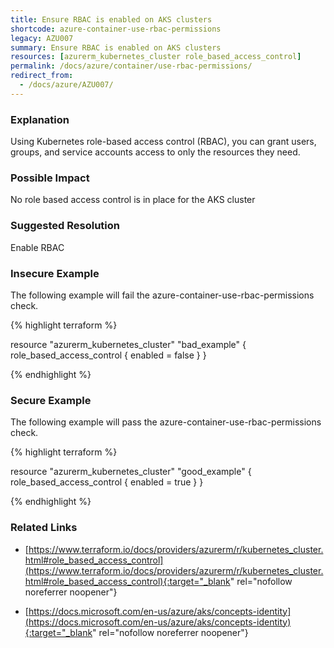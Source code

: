```yaml
---
title: Ensure RBAC is enabled on AKS clusters
shortcode: azure-container-use-rbac-permissions
legacy: AZU007
summary: Ensure RBAC is enabled on AKS clusters 
resources: [azurerm_kubernetes_cluster role_based_access_control] 
permalink: /docs/azure/container/use-rbac-permissions/
redirect_from: 
  - /docs/azure/AZU007/
---
```


### Explanation


Using Kubernetes role-based access control (RBAC), you can grant users, groups, and service accounts access to only the resources they need.


### Possible Impact
No role based access control is in place for the AKS cluster

### Suggested Resolution
Enable RBAC


### Insecure Example

The following example will fail the azure-container-use-rbac-permissions check.

{% highlight terraform %}

resource "azurerm_kubernetes_cluster" "bad_example" {
	role_based_access_control {
		enabled = false
	}
}

{% endhighlight %}



### Secure Example

The following example will pass the azure-container-use-rbac-permissions check.

{% highlight terraform %}

resource "azurerm_kubernetes_cluster" "good_example" {
	role_based_access_control {
		enabled = true
	}
}

{% endhighlight %}



### Related Links


- [https://www.terraform.io/docs/providers/azurerm/r/kubernetes_cluster.html#role_based_access_control](https://www.terraform.io/docs/providers/azurerm/r/kubernetes_cluster.html#role_based_access_control){:target="_blank" rel="nofollow noreferrer noopener"}

- [https://docs.microsoft.com/en-us/azure/aks/concepts-identity](https://docs.microsoft.com/en-us/azure/aks/concepts-identity){:target="_blank" rel="nofollow noreferrer noopener"}



